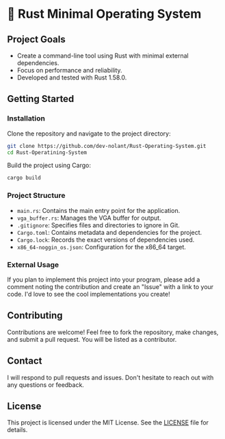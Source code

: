 
# 🦀 Rust Minimal Operating System

## Project Goals
- Create a command-line tool using Rust with minimal external dependencies.
- Focus on performance and reliability.
- Developed and tested with Rust 1.58.0.

## Getting Started

### Installation
Clone the repository and navigate to the project directory:
```bash
git clone https://github.com/dev-nolant/Rust-Operating-System.git
cd Rust-Operatining-System
```

Build the project using Cargo:
```bash
cargo build
```


### Project Structure
- `main.rs`: Contains the main entry point for the application.
- `vga_buffer.rs`: Manages the VGA buffer for output.
- `.gitignore`: Specifies files and directories to ignore in Git.
- `Cargo.toml`: Contains metadata and dependencies for the project.
- `Cargo.lock`: Records the exact versions of dependencies used.
- `x86_64-noggin_os.json`: Configuration for the x86_64 target.

### External Usage
If you plan to implement this project into your program, please add a comment noting the contribution and create an "Issue" with a link to your code. I'd love to see the cool implementations you create!

## Contributing
Contributions are welcome! Feel free to fork the repository, make changes, and submit a pull request. You will be listed as a contributor.

## Contact
I will respond to pull requests and issues. Don't hesitate to reach out with any questions or feedback.

## License
This project is licensed under the MIT License. See the [LICENSE](LICENSE) file for details.
